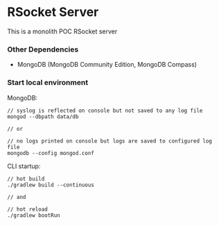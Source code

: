 # RSocket Server

This is a monolith POC RSocket server

### Other Dependencies
- MongoDB (MongoDB Community Edition, MongoDB Compass)

### Start local environment
MongoDB:
```
// syslog is reflected on console but not saved to any log file
mongod --dbpath data/db

// or

// no logs printed on console but logs are saved to configured log file
mongodb --config mongod.conf
```

CLI startup:
```
// hot build
./gradlew build --continuous

// and

// hot reload
./gradlew bootRun
```